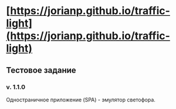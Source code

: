 # [https://jorianp.github.io/traffic-light](https://jorianp.github.io/traffic-light)
## Тестовое задание
### v. 1.1.0
Одностраничное приложение (SPA) - эмулятор светофора.
